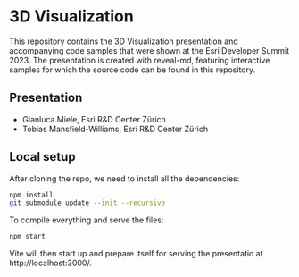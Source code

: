 # 3D Visualization

This repository contains the 3D Visualization presentation and accompanying code samples that were shown at the Esri Developer Summit 2023. The presentation is created with reveal-md, featuring interactive samples for which the source code can be found in this repository.

## Presentation

- Gianluca Miele, Esri R&D Center Zürich
- Tobias Mansfield-Williams, Esri R&D Center Zürich

## Local setup

After cloning the repo, we need to install all the dependencies:

```bash
npm install
git submodule update --init --recursive
```

To compile everything and serve the files:

```bash
npm start
```

Vite will then start up and prepare itself for serving the presentatio at http://localhost:3000/.
